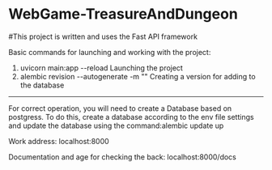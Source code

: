 # WebGame-TreasureAndDungeon

#This project is written and uses the Fast API framework

Basic commands for launching and working with the project:
1) uvicorn main:app --reload
Launching the project
2) alembic revision --autogenerate -m ""
Creating a version for adding to the database

------------------------------------------------
For correct operation, you will need to create a Database based on postgress. To do this, create a database according to the env file settings and update the database using the command:alembic update up

Work address: localhost:8000

Documentation and age for checking the back: localhost:8000/docs
